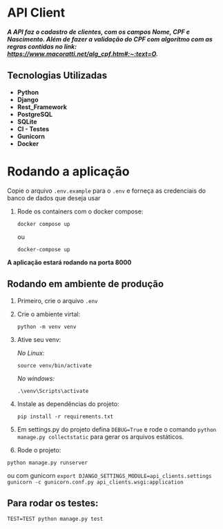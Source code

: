 # API Client

***A API faz o cadastro de clientes, com os campos Nome, CPF e Nascimento. Além de fazer a validação do CPF com algorítmo com as regras contidas no link: https://www.macoratti.net/alg_cpf.htm#:~:text=O.***


## Tecnologias Utilizadas

- **Python**
- **Django**
- **Rest_Framework**
- **PostgreSQL**
- **SQLite**
- **CI - Testes**
- **Gunicorn**
- **Docker**


# Rodando a aplicação

Copie o arquivo  `.env.example` para o `.env` e forneça as credenciais do banco de dados que deseja usar

1. Rode os containers com o docker compose:
	```
	docker compose up
	```
	ou

	```
	docker-compose up
	```

**A aplicação estará rodando na porta 8000**

## Rodando em ambiente de produção

1. Primeiro, crie o arquivo `.env` 

2.  Crie o ambiente virtal:

	```
	python -m venv venv
	```
3. Ative seu venv:

	 *No Linux:*
	```
	source venv/bin/activate
	```
	*No windows:*
	```
	.\venv\Scripts\activate
	```
4. Instale as dependências do projeto: 
	```
	pip install -r requirements.txt
	```
5. Em settings.py do projeto defina `DEBUG=True` e rode o comando `python manage.py collectstatic` para gerar os arquivos estáticos.

6. Rode o projeto:
  ```
  python manage.py runserver
  ```
  ou com gunicorn
	```
  export DJANGO_SETTINGS_MODULE=api_clients.settings
	gunicorn -c gunicorn.conf.py api_clients.wsgi:application
	```
## Para rodar os testes:
```
TEST=TEST python manage.py test
```
